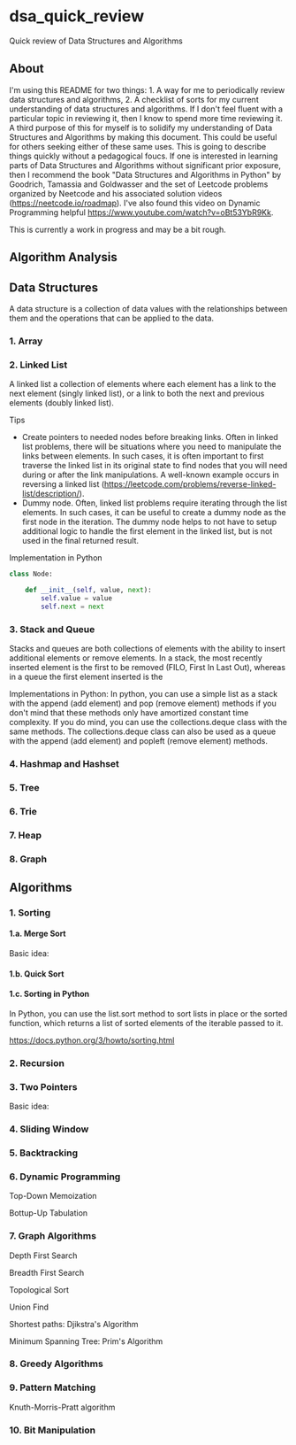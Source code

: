 # dsa_quick_review
Quick review of Data Structures and Algorithms

## About

I'm using this README for two things: 1. A way for me to periodically review data structures and algorithms, 2. A checklist of sorts for my current understanding of data structures and algorithms. If I don't feel fluent with a particular topic in reviewing it, then I know to spend more time reviewing it. A third purpose of this for myself is to solidify my understanding of Data Structures and Algorithms by making this document. This could be useful for others seeking either of these same uses. This is going to describe things quickly without a pedagogical foucs. If one is interested in learning parts of Data Structures and Algorithms without significant prior exposure, then I recommend the book "Data Structures and Algorithms in Python" by Goodrich, Tamassia and Goldwasser and the set of Leetcode problems organized by Neetcode and his associated solution videos (https://neetcode.io/roadmap). I've also found this video on Dynamic Programming helpful https://www.youtube.com/watch?v=oBt53YbR9Kk. 

This is currently a work in progress and may be a bit rough.

## Algorithm Analysis

## Data Structures

A data structure is a collection of data values with the relationships between them and the operations that can be applied to the data.

### 1. Array

### 2. Linked List

A linked list a collection of elements where each element has a link to the next element (singly linked list), or a link to both the next and previous elements (doubly linked list).

Tips
- Create pointers to needed nodes before breaking links. Often in linked list problems, there will be situations where you need to manipulate the links between elements. In such cases, it is often important to first traverse the linked list in its original state to find nodes that you will need during or after the link manipulations. A well-known example occurs in reversing a linked list (https://leetcode.com/problems/reverse-linked-list/description/).
- Dummy node. Often, linked list problems require iterating through the list elements. In such cases, it can be useful to create a dummy node as the first node in the iteration. The dummy node helps to not have to setup additional logic to handle the first element in the linked list, but is not used in the final returned result.

Implementation in Python
```Python
class Node:

    def __init__(self, value, next):
        self.value = value
        self.next = next
```

### 3. Stack and Queue

Stacks and queues are both collections of elements with the ability to insert additional elements or remove elements. In a stack, the most recently inserted element is the first to be removed (FILO, First In Last Out), whereas in a queue the first element inserted is the 

Implementations in Python: In python, you can use a simple list as a stack with the append (add element) and pop (remove element) methods if you don't mind that these methods only have amortized constant time complexity. If you do mind, you can use the collections.deque class with the same methods. The collections.deque class can also be used as a queue with the append (add element) and popleft (remove element) methods.

### 4. Hashmap and Hashset

### 5. Tree

### 6. Trie

### 7. Heap

### 8. Graph

## Algorithms

### 1. Sorting

#### 1.a. Merge Sort

Basic idea: 

#### 1.b. Quick Sort

#### 1.c. Sorting in Python

In Python, you can use the list.sort method to sort lists in place or the sorted function, which returns a list of sorted elements of the iterable passed to it.

https://docs.python.org/3/howto/sorting.html

### 2. Recursion

### 3. Two Pointers

Basic idea: 

### 4. Sliding Window

### 5. Backtracking

### 6. Dynamic Programming

Top-Down Memoization

Bottup-Up Tabulation

### 7. Graph Algorithms

Depth First Search

Breadth First Search

Topological Sort

Union Find

Shortest paths: Djikstra's Algorithm

Minimum Spanning Tree: Prim's Algorithm

### 8. Greedy Algorithms

### 9. Pattern Matching

Knuth-Morris-Pratt algorithm

### 10. Bit Manipulation
